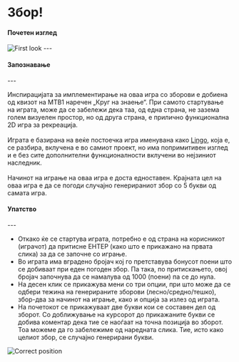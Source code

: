 ﻿Збор!
============
<h4> Почетен изглед </h4>
<img src = "http://imgur.com/M2Vogko.png" alt ="First look" />
---
<h4> Запознавање </h4>
---
<p>Инспирацијата за имплементирање на оваа игра со зборови е добиена од квизот на МТВ1 наречен „Круг на знаење“. При самото стартување на играта, може да се забележи дека таа, од една страна, не зазема голем визуелен простор, но од друга страна, е прилично функционална 2D игра за рекреација. 
<br />
<br />
Играта е базирана на веќе постоечка игра именувана како <a href ="https://github.com/ThresherMaw/Zbor_Game_VP/blob/master/Zbor/Originalna%20igra/Lingo/Lingo.cs">Lingo</a>, која е, се разбира, вклучена е во самиот проект, но има попримитивен изглед и е без сите дополнителни функционалности вклучени во нејзиниот наследник.
<br />
<br />
Начинот на играње на оваа игра е доста едноставен. Крајната цел на оваа игра е да се погоди случајно генерираниот збор со 5 букви од самата игра.
</p>
<h4> Упатство </h4>
---
<ul>
<li>Откако ќе се стартува играта, потребно е од страна на корисникот (играчот) да притисне ЕНТЕР (како што е прикажано на првата слика) за да се започне со играње. 
</li>
<li>Во играта има вградено бројач кој го претставува бонусот поени што се добиваат при еден погоден збор. Па така, по притискањето, овој бројач започнува да се намалува од 1000 (поени) па се до нула. 
</li>
<li>На десен клик се прикажува мени со три опции, при што може да се одбери тежина на генерираните зборови (лесно/средно/тешко), збор-два за начинот на играње, како и опција за излез од играта. 
</li>
<li>На почетокот се прикажуваат две букви кои се составен дел од зборот. Со доближување на курсорот до прикажаните букви се добива коментар дека тие се наоѓаат на точна позиција во зборот. Тоа можеме да го забележиме од наредната слика. Тие, исто како целиот збор, се случајно генерирани букви.
</ul>
<img src="http://imgur.com/enemp3x.png" alt ="Correct position"/>
